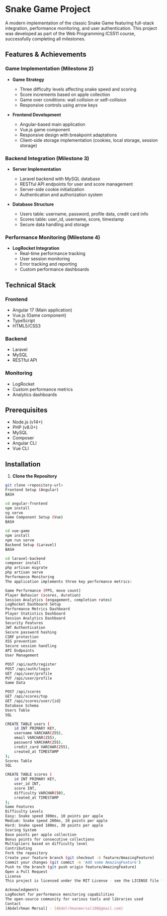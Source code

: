 # Snake Game Project

A modern implementation of the classic Snake Game featuring full-stack integration, performance monitoring, and user authentication. This project was developed as part of the Web Programming ICS511 course, successfully completing all milestones.

## Features & Achievements

### Game Implementation (Milestone 2)
- **Game Strategy**
  - Three difficulty levels affecting snake speed and scoring
  - Score increments based on apple collection
  - Game over conditions: wall collision or self-collision
  - Responsive controls using arrow keys

- **Frontend Development**
  - Angular-based main application
  - Vue.js game component
  - Responsive design with breakpoint adaptations
  - Client-side storage implementation (cookies, local storage, session storage)

### Backend Integration (Milestone 3)
- **Server Implementation**
  - Laravel backend with MySQL database
  - RESTful API endpoints for user and score management
  - Server-side cookie initialization
  - Authentication and authorization system

- **Database Structure**
  - Users table: username, password, profile data, credit card info
  - Scores table: user_id, username, score, timestamp
  - Secure data handling and storage

### Performance Monitoring (Milestone 4)
- **LogRocket Integration**
  - Real-time performance tracking
  - User session monitoring
  - Error tracking and reporting
  - Custom performance dashboards

## Technical Stack

### Frontend
- Angular 17 (Main application)
- Vue.js (Game component)
- TypeScript
- HTML5/CSS3

### Backend
- Laravel
- MySQL
- RESTful API

### Monitoring
- LogRocket
- Custom performance metrics
- Analytics dashboards

## Prerequisites

- Node.js (v14+)
- PHP (v8.0+)
- MySQL
- Composer
- Angular CLI
- Vue CLI

## Installation

1. **Clone the Repository**
```bash
git clone <repository-url>
Frontend Setup (Angular)
BASH

cd angular-frontend
npm install
ng serve
Game Component Setup (Vue)
BASH

cd vue-game
npm install
npm run serve
Backend Setup (Laravel)
BASH

cd laravel-backend
composer install
php artisan migrate
php artisan serve
Performance Monitoring
The application implements three key performance metrics:

Game Performance (FPS, move count)
Player Behavior (scores, duration)
Session Analytics (engagement, completion rates)
LogRocket Dashboard Setup
Performance Metrics Dashboard
Player Statistics Dashboard
Session Analytics Dashboard
Security Features
JWT Authentication
Secure password hashing
CSRF protection
XSS prevention
Secure session handling
API Endpoints
User Management

POST /api/auth/register
POST /api/auth/login
GET /api/user/profile
PUT /api/user/profile
Game Data

POST /api/scores
GET /api/scores/top
GET /api/scores/user/{id}
Database Schema
Users Table
SQL

CREATE TABLE users (
    id INT PRIMARY KEY,
    username VARCHAR(255),
    email VARCHAR(255),
    password VARCHAR(255),
    credit_card VARCHAR(255),
    created_at TIMESTAMP
);
Scores Table
SQL

CREATE TABLE scores (
    id INT PRIMARY KEY,
    user_id INT,
    score INT,
    difficulty VARCHAR(50),
    created_at TIMESTAMP
);
Game Features
Difficulty Levels
Easy: Snake speed 300ms, 10 points per apple
Medium: Snake speed 200ms, 20 points per apple
Hard: Snake speed 100ms, 30 points per apple
Scoring System
Base points per apple collection
Bonus points for consecutive collections
Multipliers based on difficulty level
Contributing
Fork the repository
Create your feature branch (git checkout -b feature/AmazingFeature)
Commit your changes (git commit -m 'Add some AmazingFeature')
Push to the branch (git push origin feature/AmazingFeature)
Open a Pull Request
License
This project is licensed under the MIT License - see the LICENSE file for details.

Acknowledgments
LogRocket for performance monitoring capabilities
The open-source community for various tools and libraries used
Contact
[Abdelrhman Mersal] - [Abdelrhmanmersal108@gmail.com]

